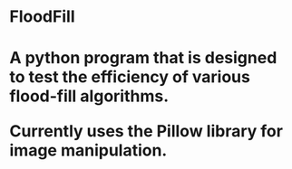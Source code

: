<h1>FloodFill<h1>


A python program that is designed to test the efficiency of various flood-fill algorithms.

Currently uses the Pillow library for image manipulation.
